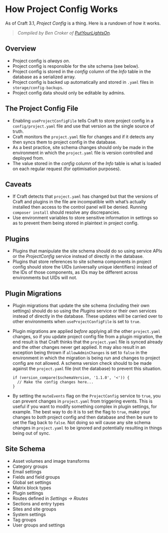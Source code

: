 # How Project Config Works

As of Craft 3.1, *Project Config* is a thing. Here is a rundown of how it works.

> *Compiled by Ben Croker of [PutYourLightsOn](https://putyourlightson.com/).*

## Overview

- Project config is *always on*. 
- Project config is responsible for the site schema (see below).
- Project config is stored in the *config* column of the *Info* table in the database as a serialized array.
- Project config is backed up automatically and stored in `.yaml` files in `storage/config-backups`.
- Project config data should only be editable by admins.

## The Project Config File

- Enabling `useProjectConfigFile` tells Craft to store project config in a `config/project.yaml` file and use that version as the single source of truth.
- Craft monitors the `project.yaml` file for changes and if it detects any then syncs them to project config in the database.
- As a best practice, site schema changes should only be made in the environment in which the `project.yaml` file is version controlled and deployed from.
- The value stored in the *config* column of the *Info* table is what is loaded on each regular request (for optimisation purposes).

## Caveats

- If Craft detects that `project.yaml` has changed but that the versions of Craft and plugins in the file are incompatible with what’s actually installed then access to the control panel will be denied. Running `composer install` should resolve any discrepancies.
- Use environment variables to store sensitive information in settings so as to prevent them being stored in plaintext in project config.

## Plugins

- Plugins that manipulate the site schema should do so using service APIs or the *ProjectConfig* service instead of directly in the database.
- Plugins that store references to site schema components in project config should store the UIDs (universally unique identifiers) instead of the IDs of those components, as IDs may be different across environments but UIDs will not.

## Plugin Migrations

- Plugin migrations that update the site schema (including their own settings) should do so using the *Plugins* service or their own services instead of directly in the database. These updates will be carried over to other environments when `useProjectConfigFile` is set to `true`.

- Plugin migrations are applied *before* applying all the other `project.yaml` changes, so if you update project config file from a plugin migration, the end result is that Craft thinks that the `project.yaml` file is synced already and the other changes never get applied. It may also result in an exception being thrown if `allowAdminChanges` is set to `false` in the environment in which the migration is being run and changes to project config are not allowed. A schema version check should to be made against the `project.yaml` file (not the database) to prevent this situation. 

  ```
  if (version_compare($schemaVersion, '1.1.0', '<')) {
    // Make the config changes here...
  }
  ```

- By setting the `muteEvents` flag on the `ProjectConfig` service to `true`, you can prevent changes in `project.yaml` from triggering events. This is useful if you want to modify something complex in plugin settings, for example. The best way to do it is to set the flag to `true`, make your changes to *both* project config and then database and then be sure to set the flag back to `false`. Not doing so will cause any site schema changes in `project.yaml` to be ignored and potentially resulting in things being out of sync.

## Site Schema

- Asset volumes and image transforms
- Category groups 
- Email settings
- Fields and field groups
- Global set settings
- Matrix block types
- Plugin settings
- Routes defined in *Settings → Routes*
- Sections and entry types
- Sites and site groups
- System settings
- Tag groups
- User groups and settings
